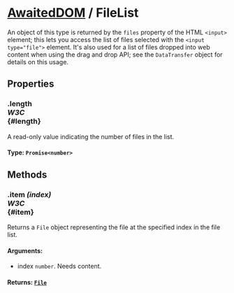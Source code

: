 # [AwaitedDOM](../basic-client/awaited-dom) <span>/</span> FileList

<div class='overview'>An object of this type is returned by the <code>files</code> property of the HTML <code>&lt;input&gt;</code> element; this lets you access the list of files selected with the <code>&lt;input type="file"&gt;</code> element. It's also used for a list of files dropped into web content when using the drag and drop API; see the <code>DataTransfer</code> object for details on this usage.</div>

## Properties

### .length <div class="specs"><i>W3C</i></div> {#length}

A read-only value indicating the number of files in the list.

#### **Type**: `Promise<number>`

## Methods

### .item *(index)* <div class="specs"><i>W3C</i></div> {#item}

Returns a <code>File</code> object representing the file at the specified index in the file list.

#### **Arguments**:


 - index `number`. Needs content.

#### **Returns**: [`File`](./file.md)
